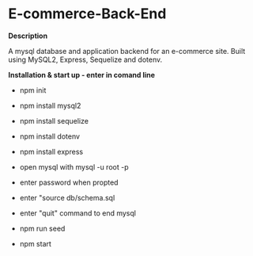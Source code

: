 # E-commerce-Back-End

**Description**

A mysql database and application backend for an e-commerce site. Built using MySQL2, Express, Sequelize and dotenv.

**Installation & start up - enter in comand line**

- npm init
- npm install mysql2
- npm install sequelize
- npm install dotenv
- npm install express

- open mysql with mysql -u root -p
- enter password when propted
- enter "source db/schema.sql
- enter "quit" command to end mysql
- npm run seed
- npm start


